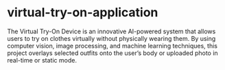 # virtual-try-on-application
The Virtual Try-On Device is an innovative AI-powered system that allows users to try on clothes virtually without physically wearing them. By using computer vision, image processing, and machine learning techniques, this project overlays selected outfits onto the user’s body or uploaded photo in real-time or static mode.
